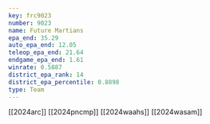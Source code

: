 ```yaml
---
key: frc9023
number: 9023
name: Future Martians
epa_end: 35.29
auto_epa_end: 12.05
teleop_epa_end: 21.64
endgame_epa_end: 1.61
winrate: 0.5887
district_epa_rank: 14
district_epa_percentile: 0.8898
type: Team
---
```

[[2024arc]]
[[2024pncmp]]
[[2024waahs]]
[[2024wasam]]
